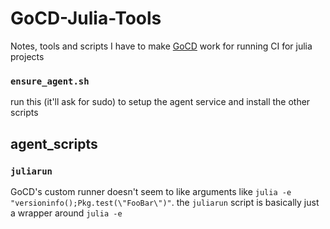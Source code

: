 # GoCD-Julia-Tools
Notes, tools and scripts I have to make [GoCD](https://docs.gocd.org/current/) work for running CI for julia projects


### `ensure_agent.sh`

run this (it'll ask for sudo) to setup the agent service and install the other scripts


## agent_scripts

### `juliarun`

GoCD's custom runner doesn't seem to like arguments like `julia -e "versioninfo();Pkg.test(\"FooBar\")"`.
the `juliarun` script is basically just a wrapper around `julia -e`
